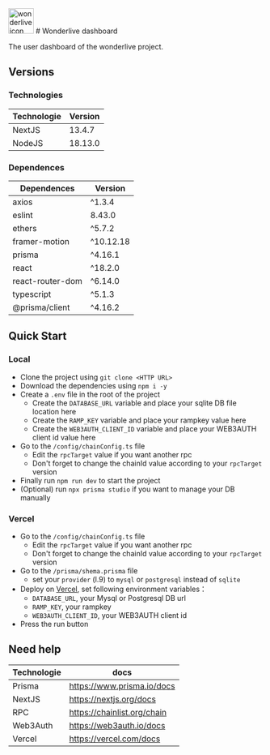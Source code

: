 <img src="https://wonderlive.io/images/logo_primaire-blanc.png" alt="wonderlive icon"  height=50/>
# Wonderlive dashboard

The user dashboard of the wonderlive project.

## Versions
### Technologies

| **Technologie** | **Version** |
| --------------- | ------- |
| NextJS          | 13.4.7  |
| NodeJS          | 18.13.0 |
### Dependences

| **Dependences**  | **Version** |
| ---------------- | ----------- |
| axios            | ^1.3.4      |
| eslint           | 8.43.0      |
| ethers           | ^5.7.2      |
| framer-motion    | ^10.12.18   |
| prisma           | ^4.16.1     |
| react            | ^18.2.0     |
| react-router-dom | ^6.14.0     |
| typescript       | ^5.1.3      |
| @prisma/client   | ^4.16.2            |
## Quick Start
### Local

- Clone the project using `git clone <HTTP URL>`
- Download the dependencies using `npm i -y`
- Create a `.env` file in the root of the project
	- Create the `DATABASE_URL` variable and place your sqlite DB file location here
	- Create the `RAMP_KEY` variable and place your rampkey value here
	- Create the `WEB3AUTH_CLIENT_ID` variable and place your WEB3AUTH client id value here
- Go to the `/config/chainConfig.ts` file
	- Edit the `rpcTarget` value if you want another rpc
	- Don't forget to change the chainId value according to your `rpcTarget` version
- Finally run `npm run dev` to start the project
- (Optional) run `npx prisma studio` if you want to manage your DB manually
### Vercel

- Go to the `/config/chainConfig.ts` file
	- Edit the `rpcTarget` value if you want another rpc
	- Don't forget to change the chainId value according to your `rpcTarget` version
- Go to the `/prisma/shema.prisma` file
	- set your `provider` (l.9) to `mysql` or `postgresql` instead of `sqlite`
- Deploy on [Vercel](https://vercel.com/), set following environment variables：
	- `DATABASE_URL`, your Mysql or Postgresql DB url
	- `RAMP_KEY`, your rampkey
	- `WEB3AUTH_CLIENT_ID`, your WEB3AUTH client id
- Press the run button

## Need help

| Technologie | docs                        |
| ----------- | --------------------------- |
| Prisma      | https://www.prisma.io/docs  |
| NextJS      | https://nextjs.org/docs     |
| RPC         | https://chainlist.org/chain |
| Web3Auth    | https://web3auth.io/docs    |
| Vercel      | https://vercel.com/docs                            |
